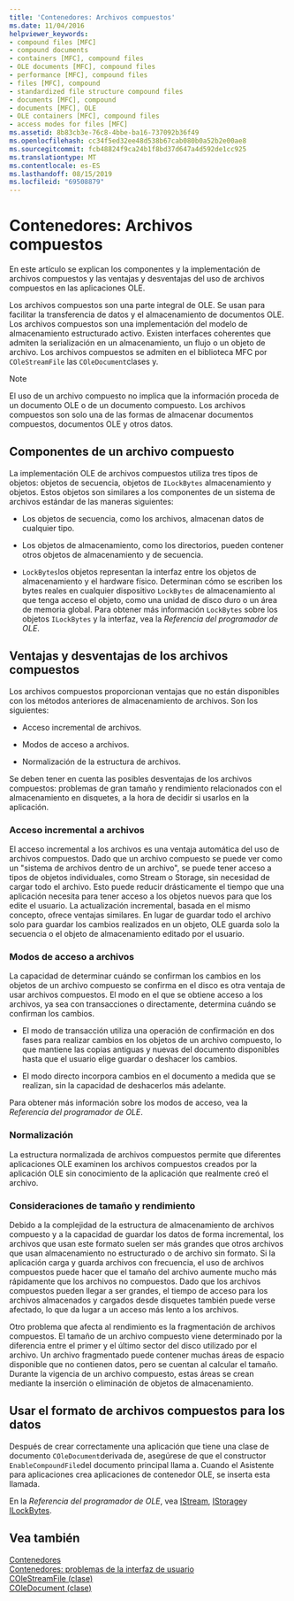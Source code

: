 ```yaml
---
title: 'Contenedores: Archivos compuestos'
ms.date: 11/04/2016
helpviewer_keywords:
- compound files [MFC]
- compound documents
- containers [MFC], compound files
- OLE documents [MFC], compound files
- performance [MFC], compound files
- files [MFC], compound
- standardized file structure compound files
- documents [MFC], compound
- documents [MFC], OLE
- OLE containers [MFC], compound files
- access modes for files [MFC]
ms.assetid: 8b83cb3e-76c8-4bbe-ba16-737092b36f49
ms.openlocfilehash: cc34f5ed32ee48d538b67cab080b0a52b2e00ae8
ms.sourcegitcommit: fcb48824f9ca24b1f8bd37d647a4d592de1cc925
ms.translationtype: MT
ms.contentlocale: es-ES
ms.lasthandoff: 08/15/2019
ms.locfileid: "69508879"
---
```

# <a name="containers-compound-files"></a>Contenedores: Archivos compuestos

En este artículo se explican los componentes y la implementación de archivos compuestos y las ventajas y desventajas del uso de archivos compuestos en las aplicaciones OLE.

Los archivos compuestos son una parte integral de OLE. Se usan para facilitar la transferencia de datos y el almacenamiento de documentos OLE. Los archivos compuestos son una implementación del modelo de almacenamiento estructurado activo. Existen interfaces coherentes que admiten la serialización en un almacenamiento, un flujo o un objeto de archivo. Los archivos compuestos se admiten en el biblioteca MFC por `COleStreamFile` las `COleDocument`clases y.

> [!NOTE]
>  El uso de un archivo compuesto no implica que la información proceda de un documento OLE o de un documento compuesto. Los archivos compuestos son solo una de las formas de almacenar documentos compuestos, documentos OLE y otros datos.

##  <a name="_core_components_of_a_compound_file"></a>Componentes de un archivo compuesto

La implementación OLE de archivos compuestos utiliza tres tipos de objetos: objetos de secuencia, objetos de `ILockBytes` almacenamiento y objetos. Estos objetos son similares a los componentes de un sistema de archivos estándar de las maneras siguientes:

- Los objetos de secuencia, como los archivos, almacenan datos de cualquier tipo.

- Los objetos de almacenamiento, como los directorios, pueden contener otros objetos de almacenamiento y de secuencia.

- `LockBytes`los objetos representan la interfaz entre los objetos de almacenamiento y el hardware físico. Determinan cómo se escriben los bytes reales en cualquier dispositivo `LockBytes` de almacenamiento al que tenga acceso el objeto, como una unidad de disco duro o un área de memoria global. Para obtener más información `LockBytes` sobre los objetos `ILockBytes` y la interfaz, vea la *Referencia del programador de OLE*.

##  <a name="_core_advantages_and_disadvantages_of_compound_files"></a>Ventajas y desventajas de los archivos compuestos

Los archivos compuestos proporcionan ventajas que no están disponibles con los métodos anteriores de almacenamiento de archivos. Son los siguientes:

- Acceso incremental de archivos.

- Modos de acceso a archivos.

- Normalización de la estructura de archivos.

Se deben tener en cuenta las posibles desventajas de los archivos compuestos: problemas de gran tamaño y rendimiento relacionados con el almacenamiento en disquetes, a la hora de decidir si usarlos en la aplicación.

###  <a name="_core_incremental_access_to_files"></a>Acceso incremental a archivos

El acceso incremental a los archivos es una ventaja automática del uso de archivos compuestos. Dado que un archivo compuesto se puede ver como un "sistema de archivos dentro de un archivo", se puede tener acceso a tipos de objetos individuales, como Stream o Storage, sin necesidad de cargar todo el archivo. Esto puede reducir drásticamente el tiempo que una aplicación necesita para tener acceso a los objetos nuevos para que los edite el usuario. La actualización incremental, basada en el mismo concepto, ofrece ventajas similares. En lugar de guardar todo el archivo solo para guardar los cambios realizados en un objeto, OLE guarda solo la secuencia o el objeto de almacenamiento editado por el usuario.

###  <a name="_core_file_access_modes"></a>Modos de acceso a archivos

La capacidad de determinar cuándo se confirman los cambios en los objetos de un archivo compuesto se confirma en el disco es otra ventaja de usar archivos compuestos. El modo en el que se obtiene acceso a los archivos, ya sea con transacciones o directamente, determina cuándo se confirman los cambios.

- El modo de transacción utiliza una operación de confirmación en dos fases para realizar cambios en los objetos de un archivo compuesto, lo que mantiene las copias antiguas y nuevas del documento disponibles hasta que el usuario elige guardar o deshacer los cambios.

- El modo directo incorpora cambios en el documento a medida que se realizan, sin la capacidad de deshacerlos más adelante.

Para obtener más información sobre los modos de acceso, vea la *Referencia del programador de OLE*.

###  <a name="_core_standardization"></a>Normalización

La estructura normalizada de archivos compuestos permite que diferentes aplicaciones OLE examinen los archivos compuestos creados por la aplicación OLE sin conocimiento de la aplicación que realmente creó el archivo.

###  <a name="_core_size_and_performance_considerations"></a>Consideraciones de tamaño y rendimiento

Debido a la complejidad de la estructura de almacenamiento de archivos compuesto y a la capacidad de guardar los datos de forma incremental, los archivos que usan este formato suelen ser más grandes que otros archivos que usan almacenamiento no estructurado o de archivo sin formato. Si la aplicación carga y guarda archivos con frecuencia, el uso de archivos compuestos puede hacer que el tamaño del archivo aumente mucho más rápidamente que los archivos no compuestos. Dado que los archivos compuestos pueden llegar a ser grandes, el tiempo de acceso para los archivos almacenados y cargados desde disquetes también puede verse afectado, lo que da lugar a un acceso más lento a los archivos.

Otro problema que afecta al rendimiento es la fragmentación de archivos compuestos. El tamaño de un archivo compuesto viene determinado por la diferencia entre el primer y el último sector del disco utilizado por el archivo. Un archivo fragmentado puede contener muchas áreas de espacio disponible que no contienen datos, pero se cuentan al calcular el tamaño. Durante la vigencia de un archivo compuesto, estas áreas se crean mediante la inserción o eliminación de objetos de almacenamiento.

##  <a name="_core_using_compound_files_format_for_your_data"></a>Usar el formato de archivos compuestos para los datos

Después de crear correctamente una aplicación que tiene una clase de documento `COleDocument`derivada de, asegúrese de que el constructor `EnableCompoundFile`del documento principal llama a. Cuando el Asistente para aplicaciones crea aplicaciones de contenedor OLE, se inserta esta llamada.

En la *Referencia del programador de OLE*, vea [IStream](/windows/win32/api/objidl/nn-objidl-istream), [IStorage](/windows/win32/api/objidl/nn-objidl-istorage)y [ILockBytes](/windows/win32/api/objidl/nn-objidl-ilockbytes).

## <a name="see-also"></a>Vea también

[Contenedores](../mfc/containers.md)<br/>
[Contenedores: problemas de la interfaz de usuario](../mfc/containers-user-interface-issues.md)<br/>
[COleStreamFile (clase)](../mfc/reference/colestreamfile-class.md)<br/>
[COleDocument (clase)](../mfc/reference/coledocument-class.md)

